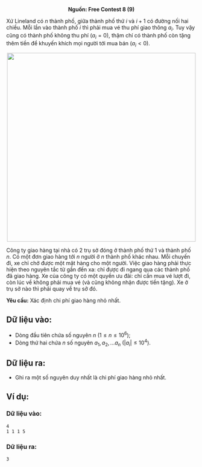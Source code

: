 **<center>Nguồn: Free Contest 8 (9)</center>**

Xứ Lineland có $n$ thành phố, giữa thành phố thứ $i$ và $i+1$ có đường nối hai chiều. Mỗi lần vào thành phố $i$ thì phải mua vé thu phí giao thông $a_i$. Tuy vậy cũng có thành phố không thu phí $(a_i  = 0)$, thậm chí có thành phố còn tặng thêm tiền để khuyến khích mọi người tới mua bán $(a_i < 0)$.
<center><img src="/images/problems/2061/delivery.png" width=500px /></center>

Công ty giao hàng tại nhà có $2$ trụ sở đóng ở thành phố thứ $1$ và thành phố $n$. Có một đơn giao hàng tới $n$ người ở $n$ thành phố khác nhau. Mỗi chuyến đi, xe chỉ chở được một mặt hàng cho một người. Việc giao hàng phải thực hiện theo nguyên tắc từ gần đến 
xa: chỉ được đi ngang qua các thành phố đã giao hàng. Xe của công ty có một quyền ưu đãi: chỉ cần mua vé lượt đi, còn lúc về không phải mua vé (và cũng không nhận được tiền tặng). Xe ở trụ sở nào thì phải quay về trụ sở đó.

**Yêu cầu:** Xác định chi phí giao hàng nhỏ nhất.

## Dữ liệu vào:
- Dòng đầu tiên chứa số nguyên $n\ (1 ≤ n  ≤ 10^6)$;
- Dòng thứ hai chứa $n$ số nguyên $a_1, a_2, \dots a_n\ (|a_i|\le 10^4)$.

## Dữ liệu ra:
- Ghi ra một số nguyên duy nhất là chi phí giao hàng nhỏ nhất.

## Ví dụ:
### Dữ liệu vào:
```
4
1 1 1 5
```

### Dữ liệu ra:
```
3
```